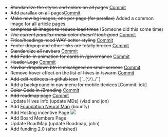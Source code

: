 - ~~Standardize the styles and colors on all pages~~ [Commit](https://github.com/LBRYians/lbry-org-new/commit/a5401f216cc473d1249600085c7fba3cba16ddd8)
- ~~Add parallax on all pages~~[Commit](https://github.com/LBRYians/lbry-org-new/commit/a5401f216cc473d1249600085c7fba3cba16ddd8)
- ~~Make new bg images, one per page (for parallax)~~ Added a common image for all article pages 
- ~~compress all images to reduce load times~~ (Someone did this some time)
- ~~*The current parallax mask color doesn't look good*~~ [Commit](https://github.com/LBRYians/lbry-org-new/commit/68cd75d3a88c04254f766360011903132692e5fc)
- ~~Titles/headings need WAY better styling~~ [Commit](https://github.com/LBRYians/lbry-org-new/commit/d4d5f7a17c6ccd4f7ba8c8c729446ad4de4544e9)
- ~~Footer dropup and other links are totally broken~~ [Commit](https://github.com/LBRYians/lbry-org-new/commit/97a7681ea1645251aef2cde1937291ca8c0d373f)
- ~~Standardize all navbars~~ [Commit](https://github.com/LBRYians/lbry-org-new/commit/b06c201d8943e85ebd0782e7caef77eaf3aaa272)
- ~~Add Fade-in animation for cards in /governance~~ [Commit](https://github.com/LBRYians/lbry-org-new/commit/91715be24b86aeb5b63157a9c1a78955b339e1a0)
- ~~Header Logo~~ [Commit](https://github.com/LBRYians/lbry-org-new/commit/f5cfecc5e007344ceed70249c4596723f3f0d85b)
- ~~Navbar dropdown btn is misaligned on small screens~~ [Commit](https://github.com/LBRYians/lbry-org-new/commit/cc50df56f21a3bfecb9afa13cad4ab7b1126e4c2)
- ~~Remove hover effect on the list of hives in /swarm~~ [Commit](https://discord.com/channels/564322123737464850/719549730937503784/723184639828557885)
- ~~Add edit redirects in github icon~~ [¯\_(ツ)_/¯]
- ~~Add a background in nav menu for mobile devices~~ [Commit: idk]
- ~~Color Code in /Branding~~ [Commit](https://github.com/LBRYians/lbry-org-new/commit/c18670e26617b5657f631ab69a76cf15c81f42a4)
- ~~Add roadmap page~~ [Commit](https://github.com/LBRYians/lbry-org-new/commit/1e8d7b4e46f669fcbba49ccef184da13edae5ae8)
- Update Hives Info (update MDs) (vlad and jon)
- Add [Foundation Neural Map](https://app.nuclino.com/LBRY-Foundation-Board/Foundation-Structure) (bounty) 
- Add Hosting incentive Page ![](https://i.ibb.co/r6651tV/unknown.png) 
- Add Board Members Page 
- Update RoadMap (update Roadmap, john) 
- Add funding 2.0 (after finished)

